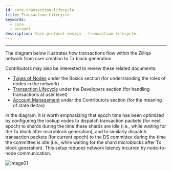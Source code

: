 ```yaml
---
id: core-transaction-lifecycle
title: Transaction Lifecycle
keywords:
  - core
  - account
description: Core protocol design - transaction lifecycle.
---
```


---

The diagram below illustrates how transactions flow within the Zilliqa network from user creation to Tx block generation.

Contributors may also be interested to review these related documents:

- [Types of Nodes](../basics/basics-zil-nodes) under the Basics section (for understanding the roles of nodes in the network)
- [Transaction Lifecycle](../dev-dapps/dev-txn-signing) under the Developers section (for handling transactions at user level)
- [Account Management](core-accounts#state-deltas) under the Contributors section (for the meaning of state deltas)

In the diagram, it is worth emphasizing that epoch time has been optimized by configuring the lookup nodes to dispatch transaction packets (for next epoch) to shards during the time these shards are idle (i.e., while waiting for the Tx block after microblock generation), and to similarly dispatch transaction packets (for current epoch) to the DS committee during the time the committee is idle (i.e., while waiting for the shard microblocks after Tx block generation). This setup reduces network latency incurred by node-to-node communication.

![image01](/img/contributors/core/transaction-lifecycle/image01.png)
